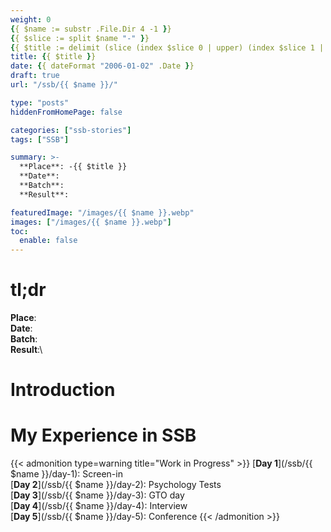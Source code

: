 ```yaml
---
weight: 0
{{ $name := substr .File.Dir 4 -1 }}
{{ $slice := split $name "-" }}
{{ $title := delimit (slice (index $slice 0 | upper) (index $slice 1 | title)) " " }}
title: {{ $title }}
date: {{ dateFormat "2006-01-02" .Date }}
draft: true
url: "/ssb/{{ $name }}/"

type: "posts"
hiddenFromHomePage: false

categories: ["ssb-stories"]
tags: ["SSB"]

summary: >-
  **Place**: -{{ $title }}
  **Date**:
  **Batch**:
  **Result**:

featuredImage: "/images/{{ $name }}.webp"
images: ["/images/{{ $name }}.webp"]
toc:
  enable: false
---
```


# tl;dr
**Place**:\
**Date**:\
**Batch**:\
**Result**:\

# Introduction

# My Experience in SSB

{{< admonition type=warning title="Work in Progress" >}}
[**Day 1**](/ssb/{{ $name }}/day-1): Screen-in\
[**Day 2**](/ssb/{{ $name }}/day-2): Psychology Tests\
[**Day 3**](/ssb/{{ $name }}/day-3): GTO day\
[**Day 4**](/ssb/{{ $name }}/day-4): Interview\
[**Day 5**](/ssb/{{ $name }}/day-5): Conference
{{< /admonition >}}
